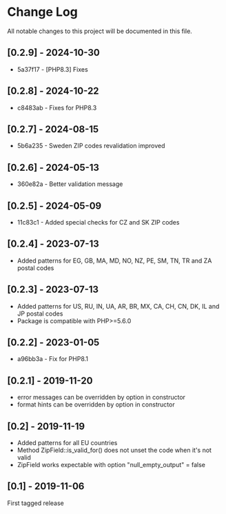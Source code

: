 Change Log
==========

All notable changes to this project will be documented in this file.

## [0.2.9] - 2024-10-30

* 5a37f17 - [PHP8.3] Fixes

## [0.2.8] - 2024-10-22

* c8483ab - Fixes for PHP8.3

## [0.2.7] - 2024-08-15

* 5b6a235 - Sweden ZIP codes revalidation improved

## [0.2.6] - 2024-05-13

* 360e82a - Better validation message

## [0.2.5] - 2024-05-09

* 11c83c1 - Added special checks for CZ and SK ZIP codes

## [0.2.4] - 2023-07-13

- Added patterns for EG, GB, MA, MD, NO, NZ, PE, SM, TN, TR and ZA postal codes

## [0.2.3] - 2023-07-13

- Added patterns for US, RU, IN, UA, AR, BR, MX, CA, CH, CN, DK, IL and JP postal codes
- Package is compatible with PHP>=5.6.0

## [0.2.2] - 2023-01-05

* a96bb3a - Fix for PHP8.1

## [0.2.1] - 2019-11-20

- error messages can be overridden by option in constructor
- format hints can be overridden by option in constructor

## [0.2] - 2019-11-19

- Added patterns for all EU countries
- Method ZipField::is_valid_for() does not unset the code when it's not valid
- ZipField works expectable with option "null_empty_output" = false

## [0.1] - 2019-11-06

First tagged release
